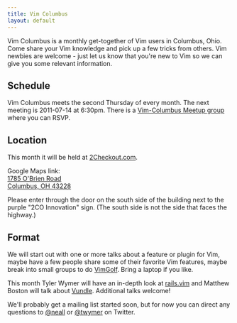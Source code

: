 ```yaml
---
title: Vim Columbus
layout: default
---
```


Vim Columbus is a monthly get-together of Vim users in Columbus, Ohio. Come
share your Vim knowledge and pick up a few tricks from others. Vim newbies
are welcome - just let us know that you're new to Vim so we can give you
some relevant information.

## Schedule

Vim Columbus meets the second Thursday of every month. The next meeting is
2011-07-14 at 6:30pm. There is a
[Vim-Columbus Meetup group](http://www.meetup.com/Vim-Columbus/) where you can
RSVP.

## Location

This month it will be held at [2Checkout.com](http://www.2checkout.com/).

Google Maps link:<br>
[1785 O'Brien Road<br>Columbus, OH 43228](http://maps.google.com/maps/ms?source=s_q&hl=en&geocode=&aq=&ie=UTF8&hq=&hnear=1785+O%27Brien+Rd,+Columbus,+Ohio+43228&t=h&msa=0&msid=210175771168447127014.0004a3f81d50a68475a1f&ll=39.988798,-83.119957&spn=0.002713,0.005681&z=18)

Please enter through the door on the south side of the building next to the
purple "2CO Innovation" sign. (The south side is not the side that faces the
highway.)

## Format

We will start out with one or more talks about a feature or plugin for Vim,
maybe have a few people share some of their favorite Vim features, maybe break
into small groups to do [VimGolf](http://vimgolf.com). Bring a laptop if you
like.

This month Tyler Wymer will have an in-depth look at
[rails.vim](http://rails.vim.tpope.net/) and Matthew Boston will talk about
[Vundle](https://github.com/gmarik/vundle). Additional talks welcome!

We'll probably get a mailing list started soon, but for now you can direct any
questions to [@neall](https://twitter.com/neall) or
[@twymer](https://twitter.com/twymer) on Twitter.
